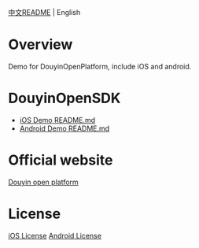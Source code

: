 [中文README](README.md) | English

# Overview
Demo for DouyinOpenPlatform, include iOS and android.

# DouyinOpenSDK
* [iOS Demo README.md](./iOS/README.md)
* [Android Demo README.md](./Android/README.md)

# Official website
[Douyin open platform](https://developer.open-douyin.com/)

# License

[iOS License](iOS/LICENSE)
[Android License](Android/LICENSE-DouyinOpenSDKDemo)



